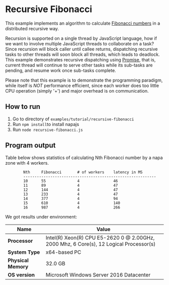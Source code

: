 # Recursive Fibonacci
This example implements an algorithm to calculate [Fibonacci numbers](https://en.wikipedia.org/wiki/Fibonacci_number) in a distributed recursive way. 

Recursion is supported on a single thread by JavaScript language, how if we want to involve multiple JavaScript threads to collaborate on a task? Since recursion will block caller until callee returns, dispatching recursive tasks to other threads will soon block all threads, which leads to deadlock. This example demonstrates recursive dispatching using [Promise](https://developer.mozilla.org/en-US/docs/Web/JavaScript/Reference/Global_Objects/Promise), that is, current thread will continue to serve other tasks while its sub-tasks are pending, and resume work once sub-tasks complete. 

Please note that this example is to demonstrate the programming paradigm, while itself is *NOT* performance efficient, since each worker does too little CPU operation (simply '+') and major overhead is on communication. 

## How to run
1. Go to directory of `examples/tutorial/recursive-fibonacci`
2. Run `npm install`to install napajs
3. Run `node recursive-fibonacci.js`

## Program output
Table below shows statistics of calculating Nth Fibonacci number by a napa zone with 4 workers.
```
        Nth     Fibonacci       # of workers    latency in MS
        -----------------------------------------------------------
        10      55              4               46
        11      89              4               47
        12      144             4               47
        13      233             4               47
        14      377             4               94
        15      610             4               140
        16      987             4               266
```
We got results under environment:

| Name              | Value                                                                                 |
|-------------------|---------------------------------------------------------------------------------------|
|**Processor**      |Intel(R) Xeon(R) CPU E5-2620 0 @ 2.00GHz, 2000 Mhz, 6 Core(s), 12 Logical Processor(s) |
|**System Type**    |x64-based PC                                                                           |
|**Physical Memory**|32.0 GB                                                                                |
|**OS version**     |Microsoft Windows Server 2016 Datacenter                                               |
